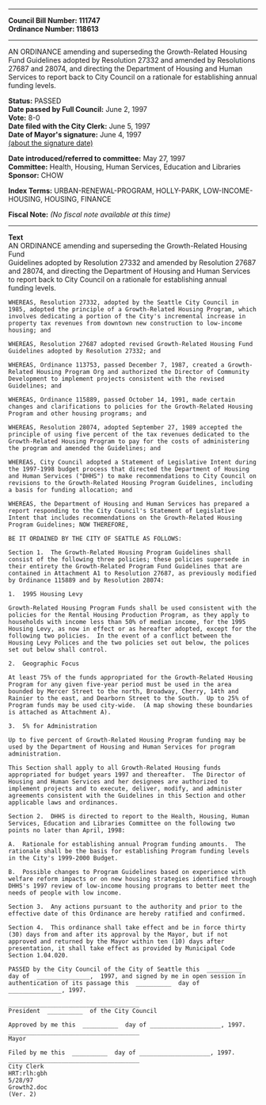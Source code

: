 * * * * *  
  
**Council Bill Number: [](#h0)[](#h2)111747**   
**Ordinance Number: 118613**  
  
* * * * *  
  
AN ORDINANCE amending and superseding the Growth-Related Housing Fund Guidelines adopted by Resolution 27332 and amended by Resolutions 27687 and 28074, and directing the Department of Housing and Human Services to report back to City Council on a rationale for establishing annual funding levels.  
  
**Status:** PASSED   
**Date passed by Full Council:** June 2, 1997   
**Vote:** 8-0   
**Date filed with the City Clerk:** June 5, 1997   
**Date of Mayor's signature:** June 4, 1997   
[(about the signature date)](/~public/approvaldate.htm)   
  
  
**Date introduced/referred to committee:** May 27, 1997   
**Committee:** Health, Housing, Human Services, Education and Libraries   
**Sponsor:** CHOW   
  
**Index Terms:** URBAN-RENEWAL-PROGRAM, HOLLY-PARK, LOW-INCOME-HOUSING, HOUSING, FINANCE  
  
**Fiscal Note:** *(No fiscal note available at this time)*  
  
* * * * *  
  
**Text**  
    AN ORDINANCE amending and superseding the Growth-Related Housing Fund  
    Guidelines adopted by Resolution 27332 and amended by Resolution 27687  
    and 28074, and directing the Department of Housing and Human Services  
    to report back to City Council on a rationale for establishing annual  
    funding levels.  
  
    WHEREAS, Resolution 27332, adopted by the Seattle City Council in  
    1985, adopted the principle of a Growth-Related Housing Program, which  
    involves dedicating a portion of the City's incremental increase in  
    property tax revenues from downtown new construction to low-income  
    housing; and  
  
    WHEREAS, Resolution 27687 adopted revised Growth-Related Housing Fund  
    Guidelines adopted by Resolution 27332; and  
  
    WHEREAS, Ordinance 113753, passed December 7, 1987, created a Growth-  
    Related Housing Program Org and authorized the Director of Community  
    Development to implement projects consistent with the revised  
    Guidelines; and  
  
    WHEREAS, Ordinance 115889, passed October 14, 1991, made certain  
    changes and clarifications to policies for the Growth-Related Housing  
    Program and other housing programs; and  
  
    WHEREAS, Resolution 28074, adopted September 27, 1989 accepted the  
    principle of using five percent of the tax revenues dedicated to the  
    Growth-Related Housing Program to pay for the costs of administering  
    the program and amended the Guidelines; and  
  
    WHEREAS, City Council adopted a Statement of Legislative Intent during  
    the 1997-1998 budget process that directed the Department of Housing  
    and Human Services ("DHHS") to make recommendations to City Council on  
    revisions to the Growth-Related Housing Program Guidelines, including  
    a basis for funding allocation; and  
  
    WHEREAS, the Department of Housing and Human Services has prepared a  
    report responding to the City Council's Statement of Legislative  
    Intent that includes recommendations on the Growth-Related Housing  
    Program Guidelines; NOW THEREFORE,  
  
    BE IT ORDAINED BY THE CITY OF SEATTLE AS FOLLOWS:  
  
    Section 1.  The Growth-Related Housing Program Guidelines shall  
    consist of the following three policies; these policies supersede in  
    their entirety the Growth-Related Program Fund Guidelines that are  
    contained in Attachment A1 to Resolution 27687, as previously modified  
    by Ordinance 115889 and by Resolution 28074:  
  
    1.  1995 Housing Levy  
  
    Growth-Related Housing Program Funds shall be used consistent with the  
    policies for the Rental Housing Production Program, as they apply to  
    households with income less than 50% of median income, for the 1995  
    Housing Levy, as now in effect or as hereafter adopted, except for the  
    following two policies.  In the event of a conflict between the  
    Housing Levy Polices and the two policies set out below, the polices  
    set out below shall control.  
  
    2.  Geographic Focus  
  
    At least 75% of the funds appropriated for the Growth-Related Housing  
    Program for any given five-year period must be used in the area  
    bounded by Mercer Street to the north, Broadway, Cherry, 14th and  
    Rainier to the east, and Dearborn Street to the South.  Up to 25% of  
    Program funds may be used city-wide.  (A map showing these boundaries  
    is attached as Attachment A).  
  
    3.  5% for Administration  
  
    Up to five percent of Growth-Related Housing Program funding may be  
    used by the Department of Housing and Human Services for program  
    administration.  
  
    This Section shall apply to all Growth-Related Housing funds  
    appropriated for budget years 1997 and thereafter.  The Director of  
    Housing and Human Services and her designees are authorized to  
    implement projects and to execute, deliver, modify, and administer  
    agreements consistent with the Guidelines in this Section and other  
    applicable laws and ordinances.  
  
    Section 2.  DHHS is directed to report to the Health, Housing, Human  
    Services, Education and Libraries Committee on the following two  
    points no later than April, 1998:  
  
    A.  Rationale for establishing annual Program funding amounts.  The  
    rationale shall be the basis for establishing Program funding levels  
    in the City's 1999-2000 Budget.  
  
    B.  Possible changes to Program Guidelines based on experience with  
    welfare reform impacts or on new housing strategies identified through  
    DHHS's 1997 review of low-income housing programs to better meet the  
    needs of people with low income.  
  
    Section 3.  Any actions pursuant to the authority and prior to the  
    effective date of this Ordinance are hereby ratified and confirmed.  
  
    Section 4.  This ordinance shall take effect and be in force thirty  
    (30) days from and after its approval by the Mayor, but if not  
    approved and returned by the Mayor within ten (10) days after  
    presentation, it shall take effect as provided by Municipal Code  
    Section 1.04.020.  
  
    PASSED by the City Council of the City of Seattle this  __________  
    day of  _______________,  1997, and signed by me in open session in  
    authentication of its passage this  __________  day of  
    _______________, 1997.  
  
    _____________________________________  
    President  __________  of the City Council  
  
    Approved by me this  __________  day of ____________________, 1997.  
    _____________________________________  
    Mayor  
  
    Filed by me this  __________  day of ____________________, 1997.  
    _____________________________________  
    City Clerk  
    HRT:rlh:gbh  
    5/28/97  
    Growth2.doc  
    (Ver. 2)  
